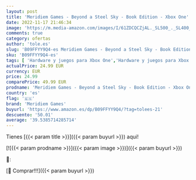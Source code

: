 ```yaml
---
layout: post
title: 'Meridiem Games - Beyond a Steel Sky - Book Edition - Xbox One'
date: 2022-11-17 21:46:34
image: 'https://m.media-amazon.com/images/I/61ZDCQCZjAL._SL500_._SL400_.jpg'
comments: true
category: ofertas
author: 'tole.es'
slug: 'B09FFYY9Q4-es Meridiem Games - Beyond a Steel Sky - Book Edition - Xbox One'
sku: 'B09FFYY9Q4-es'
tags: [ 'Hardware y juegos para Xbox One','Hardware y juegos para Xbox Series X y S','Juegos para Xbox One','Videojuegos','meridiem games','xbox','🇪🇸', ]
actualPrice: 24.99 EUR
currency: EUR
price: 24.99
comparePrice: 49.99 EUR
prodname: 'Meridiem Games - Beyond a Steel Sky - Book Edition - Xbox One'
country: 'es'
flag: '🇪🇸'
brand: 'Meridiem Games'
buyurl: 'https://www.amazon.es/dp/B09FFYY9Q4/?tag=tolees-21'
descuento: '50.01'
average: '39.5385714285714'
---
```


Tienes [{{< param title >}}]({{< param buyurl >}}) aqui!

[![{{< param prodname >}}]({{< param image >}})]({{< param buyurl >}})

🔎:


[🛒 Comprar!!!]({{< param buyurl >}})
